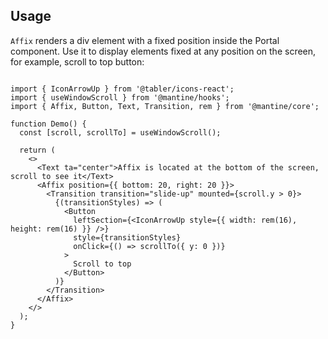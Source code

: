 ## Usage

`Affix` renders a div element with a fixed position inside the Portal component. Use it to display elements fixed at any position on the screen, for example, scroll to top button:

```

import { IconArrowUp } from '@tabler/icons-react';
import { useWindowScroll } from '@mantine/hooks';
import { Affix, Button, Text, Transition, rem } from '@mantine/core';

function Demo() {
  const [scroll, scrollTo] = useWindowScroll();

  return (
    <>
      <Text ta="center">Affix is located at the bottom of the screen, scroll to see it</Text>
      <Affix position={{ bottom: 20, right: 20 }}>
        <Transition transition="slide-up" mounted={scroll.y > 0}>
          {(transitionStyles) => (
            <Button
              leftSection={<IconArrowUp style={{ width: rem(16), height: rem(16) }} />}
              style={transitionStyles}
              onClick={() => scrollTo({ y: 0 })}
            >
              Scroll to top
            </Button>
          )}
        </Transition>
      </Affix>
    </>
  );
}
```